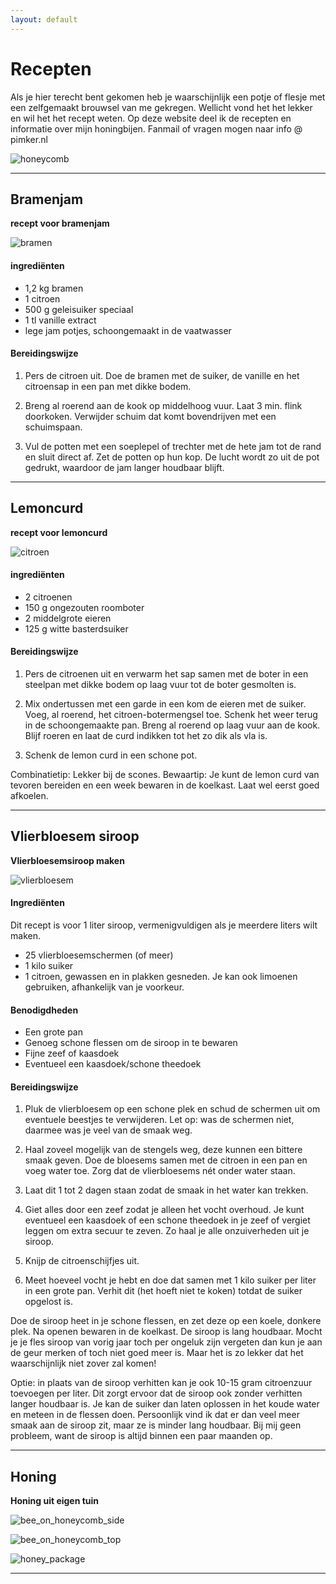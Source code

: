```yaml
---
layout: default
---
```


# Recepten

Als je hier terecht bent gekomen heb je waarschijnlijk een potje of flesje met een zelfgemaakt brouwsel van me gekregen.
Wellicht vond het het lekker en wil het het recept weten. Op deze website deel ik de recepten en informatie over mijn honingbijen.
Fanmail of vragen mogen naar info @ pimker.nl

![honeycomb](assets/images/honeycomb.jpg)

* * *

## Bramenjam

**recept voor bramenjam**

![bramen](assets/images/blackberries.jpg)

#### ingrediënten

* 1,2 kg bramen
* 1 citroen
* 500 g geleisuiker speciaal
* 1 tl vanille extract
* lege jam potjes, schoongemaakt in de vaatwasser

#### Bereidingswijze

1. Pers de citroen uit. Doe de bramen met de suiker, de vanille en het citroensap in een pan met dikke bodem. 

2. Breng al roerend aan de kook op middelhoog vuur. Laat 3 min. flink doorkoken. Verwijder schuim dat komt bovendrijven met een schuimspaan.

3. Vul de potten met een soeplepel of trechter met de hete jam tot de rand en sluit direct af. Zet de potten op hun kop. De lucht wordt zo uit de pot gedrukt, waardoor de jam langer houdbaar blijft.

* * *

## Lemoncurd

**recept voor lemoncurd**

![citroen](assets/images/lemon.jpg)

#### ingrediënten

* 2 citroenen
* 150 g ongezouten roomboter
* 2 middelgrote eieren
* 125 g witte basterdsuiker

#### Bereidingswijze

1. Pers de citroenen uit en verwarm het sap samen met de boter in een steelpan met dikke bodem op laag vuur tot de boter gesmolten is.

2. Mix ondertussen met een garde in een kom de eieren met de suiker. Voeg, al roerend, het citroen-botermengsel toe. Schenk het weer terug in de schoongemaakte pan. Breng al roerend op laag vuur aan de kook. Blijf roeren en laat de curd indikken tot het zo dik als vla is.

3. Schenk de lemon curd in een schone pot.

Combinatietip: Lekker bij de scones.
Bewaartip: Je kunt de lemon curd van tevoren bereiden en een week bewaren in de koelkast. Laat wel eerst goed afkoelen.

* * *

## Vlierbloesem siroop

**Vlierbloesemsiroop maken**

![vlierbloesem](assets/images/elderflower.png)

#### Ingrediënten
Dit recept is voor 1 liter siroop, vermenigvuldigen als je meerdere liters wilt maken.
* 25 vlierbloesemschermen (of meer)
* 1 kilo suiker
* 1 citroen, gewassen en in plakken gesneden. Je kan ook limoenen gebruiken, afhankelijk van je voorkeur.

#### Benodigdheden

* Een grote pan
* Genoeg schone flessen om de siroop in te bewaren
* Fijne zeef of kaasdoek
* Eventueel een kaasdoek/schone theedoek

#### Bereidingswijze

1. Pluk de vlierbloesem op een schone plek en schud de schermen uit om eventuele beestjes te verwijderen. Let op: was de schermen niet, daarmee was je veel van de smaak weg.

2. Haal zoveel mogelijk van de stengels weg, deze kunnen een bittere smaak geven. Doe de bloesems samen met de citroen in een pan en voeg water toe. Zorg dat de vlierbloesems nét onder water staan.

3. Laat dit 1 tot 2 dagen staan zodat de smaak in het water kan trekken.

4. Giet alles door een zeef zodat je alleen het vocht overhoud. Je kunt eventueel een kaasdoek of een schone theedoek in je zeef of vergiet leggen om extra secuur te zeven. Zo haal je alle onzuiverheden uit je siroop.

5. Knijp de citroenschijfjes uit.

6. Meet hoeveel vocht je hebt en doe dat samen met 1 kilo suiker per liter in een grote pan. Verhit dit (het hoeft niet te koken) totdat de suiker opgelost is.

Doe de siroop heet in je schone flessen, en zet deze op een koele, donkere plek. Na openen bewaren in de koelkast.
De siroop is lang houdbaar. Mocht je je fles siroop van vorig jaar toch per ongeluk zijn vergeten dan kun je aan de geur merken of toch niet goed meer is. Maar het is zo lekker dat het waarschijnlijk niet zover zal komen!

Optie: in plaats van de siroop verhitten kan je ook 10-15 gram citroenzuur toevoegen per liter. Dit zorgt ervoor dat de siroop ook zonder verhitten langer houdbaar is. Je kan de suiker dan laten oplossen in het koude water en meteen in de flessen doen. Persoonlijk vind ik dat er dan veel meer smaak aan de siroop zit, maar ze is minder lang houdbaar. Bij mij geen probleem, want de siroop is altijd binnen een paar maanden op.

* * *

## Honing

**Honing uit eigen tuin**

![bee_on_honeycomb_side](assets/images/bee_on_honeycomb_side.jpg)

![bee_on_honeycomb_top](assets/images/bee_on_honeycomb_top.jpg)

![honey_package](assets/images/honey_package.jpg)

* * *